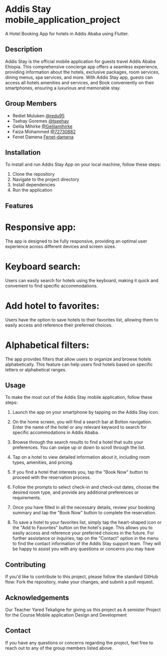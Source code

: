 # Addis Stay mobile_application_project

A Hotel Booking App for hotels in Addis Ababa using Flutter.

## Description
Addis Stay is the official mobile application for guests travel Addis Ababa Ehiopia. This comprehensive concierge app offers a seamless experience, providing information about the hotels, exclusive packages, room services, dining menus, spa services, and more. With Addis Stay app, guests can access all hotels amenities and services, and Book conveniently on their smartphones, ensuring a luxurious and memorable stay.

## Group Members
- Rediet Muluken [@redu95](https://github.com/redu95)
- Tsehay Goremes [@tseehay](https://github.com/tseehay)
- Gelila Mihirke [@Gelilamihirke](https://github.com/Gelilamihirke)
- Faiza Mohammed [@72730882](https://github.com/72730882)
- Fenet Damena   [Fenet-damena](https://github.com/Fenet-damena)

## Installation
To install and run Addis Stay App on your local machine, follow these steps:

1. Clone the repository
2. Navigate to the project directory
3. Install dependencies
4. Run the application

## Features
# Responsive app:
The app is designed to be fully responsive, providing an optimal user experience across different devices and screen sizes.
# Keyboard search:
Users can easily search for hotels using the keyboard, making it quick and convenient to find specific accommodations.
# Add hotel to favorites:
Users have the option to save hotels to their favorites list, allowing them to easily access and reference their preferred choices.
# Alphabetical filters:
The app provides filters that allow users to organize and browse hotels alphabetically. This feature can help users find hotels based on specific letters or alphabetical ranges.
## Usage
To make the most out of the Addis Stay mobile application, follow these steps:
1.	Launch the app on your smartphone by tapping on the Addis Stay icon.
2.	On the home screen, you will find a search bar at Botton navigation. Enter the name of the hotel or any relevant keyword to search for specific accommodations in Addis Ababa.

3.	Browse through the search results to find a hotel that suits your preferences. You can swipe up or down to scroll through the list.
4.	Tap on a hotel to view detailed information about it, including room types, amenities, and pricing.
5.	If you find a hotel that interests you, tap the "Book Now" button to proceed with the reservation process.
6.	Follow the prompts to select check-in and check-out dates, choose the desired room type, and provide any additional preferences or requirements.
7.	Once you have filled in all the necessary details, review your booking summary and tap the "Book Now" button to complete the reservation.
8.	To save a hotel to your favorites list, simply tap the heart-shaped icon or the "Add to Favorites" button on the hotel's page. This allows you to easily access and reference your preferred choices in the future.
For further assistance or inquiries, tap on the "Contact" option in the menu to find the contact information of the Addis Stay support team. They will be happy to assist you with any questions or concerns you may have

## Contributing
If you'd like to contribute to this project, please follow the standard GitHub flow: Fork the repository, make your changes, and submit a pull request.

## Acknowledgements
Our Teacher Yared Tekaligne for giving us this project as A semister Project for the Course Mobile application Design and Development

## Contact
If you have any questions or concerns regarding the project, feel free to reach out to any of the group members listed above.

